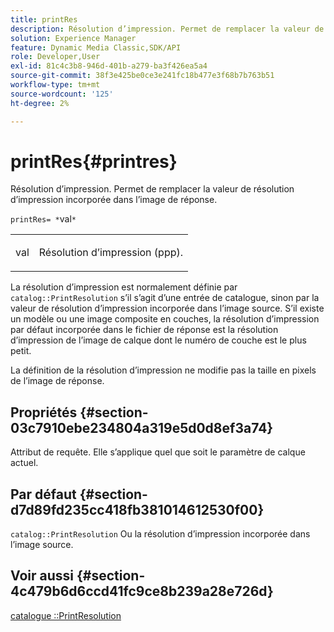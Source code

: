 ```yaml
---
title: printRes
description: Résolution d’impression. Permet de remplacer la valeur de résolution d’impression incorporée dans l’image de réponse.
solution: Experience Manager
feature: Dynamic Media Classic,SDK/API
role: Developer,User
exl-id: 81c4c3b8-946d-401b-a279-ba3f426ea5a4
source-git-commit: 38f3e425be0ce3e241fc18b477e3f68b7b763b51
workflow-type: tm+mt
source-wordcount: '125'
ht-degree: 2%

---
```


# printRes{#printres}

Résolution d’impression. Permet de remplacer la valeur de résolution d’impression incorporée dans l’image de réponse.

`printRes= *`val`*`

<table id="simpletable_85C271760AE5466C96115027E6511559"> 
 <tr class="strow"> 
  <td class="stentry"> <p><span class="varname"> val</span> </p> </td> 
  <td class="stentry"> <p>Résolution d’impression (ppp). </p></td> 
 </tr> 
</table>

La résolution d’impression est normalement définie par `catalog::PrintResolution` s’il s’agit d’une entrée de catalogue, sinon par la valeur de résolution d’impression incorporée dans l’image source. S’il existe un modèle ou une image composite en couches, la résolution d’impression par défaut incorporée dans le fichier de réponse est la résolution d’impression de l’image de calque dont le numéro de couche est le plus petit.

La définition de la résolution d’impression ne modifie pas la taille en pixels de l’image de réponse.

## Propriétés {#section-03c7910ebe234804a319e5d0d8ef3a74}

Attribut de requête. Elle s’applique quel que soit le paramètre de calque actuel.

## Par défaut {#section-d7d89fd235cc418fb381014612530f00}

`catalog::PrintResolution`
Ou la résolution d’impression incorporée dans l’image source.

## Voir aussi {#section-4c479b6d6ccd41fc9ce8b239a28e726d}

[catalogue ::PrintResolution](../../../../../is-api/image-catalog/image-serving-api-ref/c-image-catalog-reference/c-image-svg-data-reference/c-image-data-reference/r-printresolution-cat.md#reference-4ebb2e136995470b84b7c5e10cb8e5f5)
